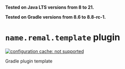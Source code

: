 **Tested on Java LTS versions from <!--property:java-runtime.min-version-->8<!--/property--> to <!--property:java-runtime.max-version-->21<!--/property-->.**

**Tested on Gradle versions from <!--property:gradle-api.min-version-->8.6<!--/property--> to <!--property:gradle-api.max-version-->8.8-rc-1<!--/property-->.**

# `name.remal.template` plugin

[![configuration cache: not supported](https://img.shields.io/static/v1?label=configuration%20cache&message=not%20supported&color=inactive)](https://docs.gradle.org/current/userguide/configuration_cache.html)

Gradle plugin template
